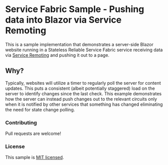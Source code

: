 # Service Fabric Sample - Pushing data into Blazor via Service Remoting
This is a sample implementation that demonstrates a server-side Blazor website running in a Stateless Reliable Service Fabric service receiving data via [Service Remoting](https://docs.microsoft.com/en-us/azure/service-fabric/service-fabric-reliable-services-communication-remoting) and pushing it out to a page.

## Why?
Typically, websites will utilize a timer to regularly poll the server for content updates. This puts a consistent (albeit potentially staggered) load on the server to identify changes since the last check. This example demonstrates how the server can instead push changes out to the relevant circuits only when it is notified by other services that something has changed eliminating the need for state change polling.

### Contributing
Pull requests are welcome!

### License
This sample is [MIT licensed](./LICENSE).
